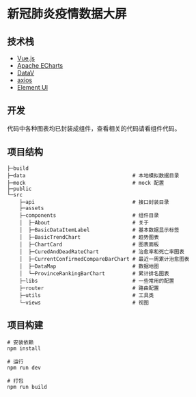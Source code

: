 # 新冠肺炎疫情数据大屏


## 技术栈

 - [Vue.js](https://cn.vuejs.org/)
 - [Apache ECharts](https://echarts.apache.org/zh/index.html)
 - [DataV](http://datav.jiaminghi.com/)
 - [axios](https://axios-http.com/)
 - [Element UI](https://element.eleme.io/#/zh-CN)

## 开发

代码中各种图表均已封装成组件，查看相关的代码请看组件代码。

## 项目结构

```shell
├─build
├─data                                   # 本地模拟数据目录
├─mock                                   # mock 配置
├─public
└─src
    ├─api                                # 接口封装目录
    ├─assets
    ├─components                         # 组件目录
    │  ├─About                           # 关于
    │  ├─BasicDataItemLabel              # 基本数据显示标签
    │  ├─BasicTrendChart                 # 趋势图表
    │  ├─ChartCard                       # 图表面板
    │  ├─CuredAndDeadRateChart           # 治愈率和死亡率图表
    │  ├─CurrentConfirmedCompareBarChart # 最近一周累计治愈图表
    │  ├─DataMap                         # 数据地图
    │  └─ProvinceRankingBarChart         # 累计排名图表
    ├─libs                               # 一些常用的配置
    ├─router                             # 路由配置
    ├─utils                              # 工具类
    └─views                              # 视图
```

## 项目构建

```shell
# 安装依赖
npm install

# 运行
npm run dev

# 打包
npm run build
```

